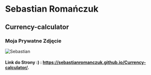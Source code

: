 # Sebastian Romańczuk

## Currency-calculator

### Moja Prywatne Zdjęcie
![Sebastian](https://i.postimg.cc/QMyBCyVX/82318490-1646274338875226-4300544069744687511-n.jpg)

#### Link do Strony :) : https://sebastianromanczuk.github.io/Currency-calculator/.
